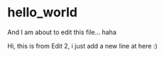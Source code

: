 # hello_world

And I am about to edit this file... haha


Hi, this is from Edit 2, i just add a new line at here :)
